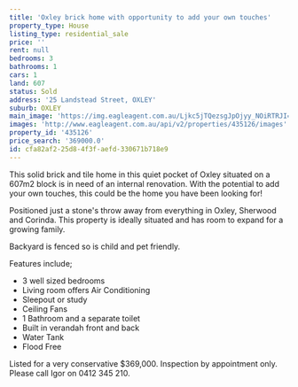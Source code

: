 ```yaml
---
title: 'Oxley brick home with opportunity to add your own touches'
property_type: House
listing_type: residential_sale
price: ''
rent: null
bedrooms: 3
bathrooms: 1
cars: 1
land: 607
status: Sold
address: '25 Landstead Street, OXLEY'
suburb: OXLEY
main_image: 'https://img.eagleagent.com.au/Ljkc5jTQezsgJpOjyy_NOiRTRJI=/1280x854/smart/https://s3-us-west-2.amazonaws.com/eagleagent-orig/images/6820737/115811131-image-M.jpg'
images: 'http://www.eagleagent.com.au/api/v2/properties/435126/images'
property_id: '435126'
price_search: '369000.0'
id: cfa82af2-25d8-4f3f-aefd-330671b718e9
---
```

This solid brick and tile home in this quiet pocket of Oxley situated on a 607m2 block is in need of an internal renovation.
With the potential to add your own touches, this could be the home you have been looking for!

Positioned just a stone's throw away from everything in Oxley, Sherwood and Corinda.
This property is ideally situated and has room to expand for a growing family.

Backyard is fenced so is child and pet friendly.

Features include;

* 3 well sized bedrooms
* Living room offers Air Conditioning
* Sleepout or study
* Ceiling Fans
* 1 Bathroom and a separate toilet
* Built in verandah front and back
* Water Tank
* Flood Free

Listed for a very conservative $369,000. Inspection by appointment only. Please call Igor on 0412 345 210.
